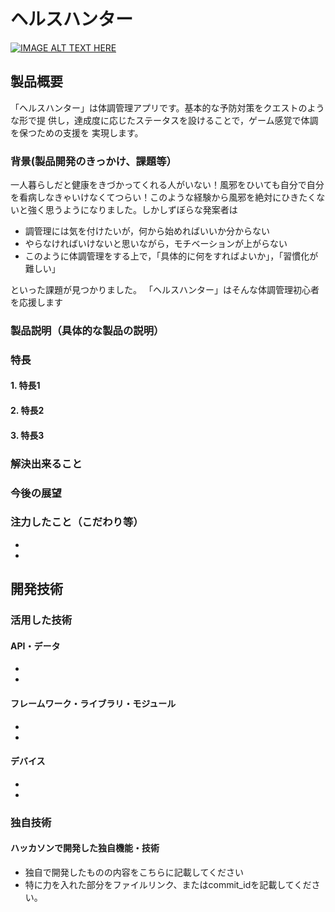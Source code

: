 # ヘルスハンター

[![IMAGE ALT TEXT HERE](https://jphacks.com/wp-content/uploads/2024/07/JPHACKS2024_ogp.jpg)](https://www.youtube.com/watch?v=DZXUkEj-CSI)

## 製品概要
「ヘルスハンター」は体調管理アプリです。基本的な予防対策をクエストのような形で提
供し，達成度に応じたステータスを設けることで，ゲーム感覚で体調を保つための支援を
実現します。
### 背景(製品開発のきっかけ、課題等）
一人暮らしだと健康をきづかってくれる人がいない！風邪をひいても自分で自分を看病しなきゃいけなくてつらい！このような経験から風邪を絶対にひきたくないと強く思うようになりました。しかしずぼらな発案者は
* 調管理には気を付けたいが，何から始めればいいか分からない
* やらなければいけないと思いながら，モチベーションが上がらない
* このように体調管理をする上で，「具体的に何をすればよいか」，「習慣化が難しい」

といった課題が見つかりました。
「ヘルスハンター」はそんな体調管理初心者を応援します

### 製品説明（具体的な製品の説明）
### 特長
#### 1. 特長1 
#### 2. 特長2
#### 3. 特長3

### 解決出来ること
### 今後の展望
### 注力したこと（こだわり等）
* 
* 

## 開発技術
### 活用した技術
#### API・データ
* 
* 

#### フレームワーク・ライブラリ・モジュール
* 
* 

#### デバイス
* 
* 

### 独自技術
#### ハッカソンで開発した独自機能・技術
* 独自で開発したものの内容をこちらに記載してください
* 特に力を入れた部分をファイルリンク、またはcommit_idを記載してください。
